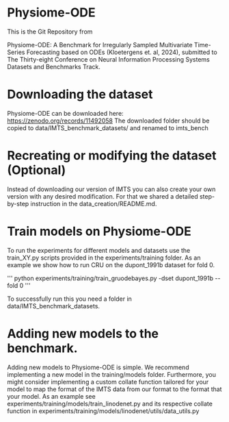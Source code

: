 # Physiome-ODE
This is the Git Repository from 
	
Physiome-ODE: A Benchmark for Irregularly Sampled Multivariate Time-Series Forecasting based on ODEs (Kloetergens et. al, 2024),
submitted to The Thirty-eight Conference on Neural Information Processing Systems Datasets and Benchmarks Track.

# Downloading the dataset

Physiome-ODE can be downloaded here: https://zenodo.org/records/11492058
The downloaded folder should be copied to data/IMTS_benchmark_datasets/ and renamed to imts_bench

# Recreating or modifying the dataset (Optional)
Instead of downloading our version of IMTS you can also create your own version with any desired modification. 
For that we shared a detailed step-by-step instruction in the data_creation/README.md. 

# Train models on Physiome-ODE
To run the experiments for different models and datasets use the train_XY.py scripts provided in the experiments/training folder.
As an example we show how to run CRU on the dupont_1991b dataset for fold 0.

'''
python experiments/training/train_gruodebayes.py -dset dupont_1991b --fold 0
'''

To successfully run this you need a folder in data/IMTS_benchmark_datasets. 

# Adding new models to the benchmark. 

Adding new models to Physiome-ODE is simple. We recommend implementing a new model in the training/models folder.
Furthermore, you might consider implementing a custom collate function tailored for your model to map the format 
of the IMTS data from our format to the format that your model. As an example see experiments/training/models/train_linodenet.py and its respective
collate function in experiments/training/models/linodenet/utils/data_utils.py
